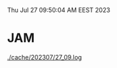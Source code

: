 Thu Jul 27 09:50:04 AM EEST 2023
# JAM
<a href='./cache/202307/27_09.log'>./cache/202307/27_09.log</a>
